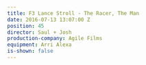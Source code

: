 ```yaml
---
title: F3 Lance Stroll - The Racer, The Man
date: 2016-07-13 13:07:00 Z
position: 45
director: Saul + Josh
production-company: Agile Films
equipment: Arri Alexa
is-shown: false
---
```


